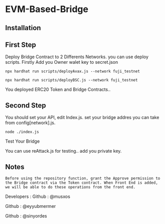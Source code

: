 # EVM-Based-Bridge

## Installation

## First Step

Deploy Bridge Contract to 2 Differents Networks.
you can use deploy scripts. Firstly Add you Owner walet key to secret.json

```
npx hardhat run scripts/deployAvax.js --network fuji_testnet

npx hardhat run scripts/deployBSC.js --network fuji_testnet
```

You deployed ERC20 Token and Bridge Contracts..

## Second Step

You should set your API, edit Index.js. set your bridge addres you can take from config[network].js.

```
node ./index.js

```

Test Your Bridge

You can use reAttack.js for testing.. add you private key.

## Notes
```
Before using the repository function, grant the Approve permission to the Bridge contract via the Token contract. When Front End is added, we will be able to do these operations from the front end.
```
Developers :
Github : @musxos

Github : @eyyubmermer

Github : @sinyordes
